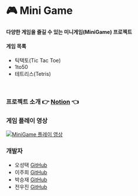 # :video_game: Mini Game

#### 다양한 게임을 즐길 수 있는 미니게임(MiniGame) 프로젝트

#### 게임 목록
* 틱택토(Tic Tac Toe)
* 1to50
* 테트리스(Tetris)
<br>

### 프로젝트 소개 :point_right: [Notion](https://wujin97.notion.site/MiniGame-javafx-67267e65cb0547b18172e972b5299973) :point_left:

### 게임 플레이 영상<br>
[![MiniGame 플레이 영상](https://img.youtube.com/vi/H-rmzGcL-4U/0.jpg)](https://youtu.be/H-rmzGcL-4U)

### 개발자
* 오성택 [GitHub](https://github.com/sungtaekoh)
* 이주희 [GitHub](https://github.com/2ggg)
* 박승재 [GitHub](https://github.com/parkseungjae)
* 전우진 [GitHub](https://github.com/woojin97318)
